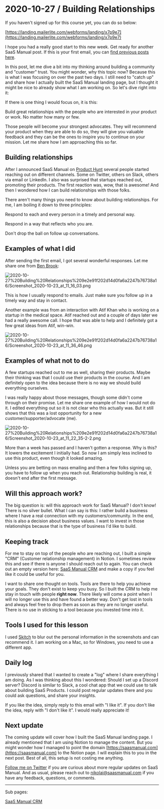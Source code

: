 # 2020-10-27 / Building Relationships

If you haven't signed up for this course yet, you can do so below:

[https://landing.mailerlite.com/webforms/landing/x7p9e7](https://landing.mailerlite.com/webforms/landing/x7p9e7)

I hope you had a really good start to this new week. Get ready for another SaaS Manual post. If this is your first email, you can [find previous posts here](../SaaS%20Manual%20bae9ae872a25499f9905f69ca26d1e27.md).

In this post, let me dive a bit into my thinking around building a community and "customer" trust. You might wonder, why this topic now? Because this is what I was focusing on over the past two days. I still need to "catch up" and share how I actually built the SaaS Manual landing page, but I thought it might be nice to already show what I am working on. So let's dive right into it:

If there is one thing I would focus on, it is this: 

Build great relationships with the people who are interested in your product or work. No matter how many or few. 

Those people will become your strongest advocates. They will recommend your product when they are able to do so, they will give you valuable feedback and they can be the ones to inspire you to continue on your mission. Let me share how I am approaching this so far.

## Building relationships

After I announced SaaS Manual on [Product Hunt](https://www.producthunt.com/posts/saas-manual?comment=1171303) several people started reaching out on different channels. Some on Twitter, others on Slack, others via email or LinkedIn. I also was surprised that startups reached out, promoting their products. The first reaction was, wow, that is awesome! And then I wondered how I can build relationships with those folks.

There aren't many things you need to know about building relationships. For me, I am boiling it down to three principles: 

Respond to each and every person in a timely and personal way. 

Respond in a way that reflects who you are.

Don't drop the ball on follow up conversations.

## Examples of what I did

After sending the first email, I got several wonderful responses. Let me share one from [Ben Brook](https://twitter.com/backwardsneb):

![2020-10-27%20Building%20Relationships%209e2e91f202d14d0fa6a2247b76738a16/Screenshot_2020-10-23_at_11_16_03.png](2020-10-27%20Building%20Relationships%209e2e91f202d14d0fa6a2247b76738a16/Screenshot_2020-10-23_at_11_16_03.png)

This is how I usually respond to emails. Just make sure you follow up in a timely way and stay in contact. 

Another example was from an interaction with Atif Khan who is working on a startup in the medical space. Atif reached out and a couple of days later we had a really awesome call. I hope that was able to help and I definitely got a few great ideas from Atif, win-win.

![2020-10-27%20Building%20Relationships%209e2e91f202d14d0fa6a2247b76738a16/Screenshot_2020-10-23_at_11_36_46.png](2020-10-27%20Building%20Relationships%209e2e91f202d14d0fa6a2247b76738a16/Screenshot_2020-10-23_at_11_36_46.png)

## Examples of what not to do

A few startups reached out to me as well, sharing their products. Maybe their thinking was that I could use their products in the course. And I am definitely open to the idea because there is no way we should build everything ourselves.

I was really happy about those messages, though some didn't come through on their promise. Let me share one example of how I would not do it. I edited everything out so it is not clear who this actually was. But it still shows that this was a lost opportunity for a new customer/supporter/advocate (me).

![2020-10-27%20Building%20Relationships%209e2e91f202d14d0fa6a2247b76738a16/Screenshot_2020-10-23_at_11_22_35-2-2.png](2020-10-27%20Building%20Relationships%209e2e91f202d14d0fa6a2247b76738a16/Screenshot_2020-10-23_at_11_22_35-2-2.png)

More than a week has passed and I haven't gotten a response. Why is this? It lowers the excitement I initially had. So now I am simply less inclined to use this product, even though it looked amazing. 

Unless you are betting on mass emailing and then a few folks signing up, you have to follow up when you reach out. Relationship building is real, it doesn't end after the first message.

## Will this approach work?

The big question is: will this approach work for SaaS Manual? I don't know! There is no silver bullet. What I can say is this: I rather build a business where I have a real connection with my customers/community. In the end, this is also a decision about business values. I want to invest in those relationships because that is the type of business I'd like to build. 

## Keeping track

For me to stay on top of the people who are reaching out, I built a simple "CRM" (Customer relationship management) in Notion. I sometimes review this and see if there is anyone I should reach out to again. You can check out an empty version here: [SaaS Manual CRM](2020-10-27%20Building%20Relationships%209e2e91f202d14d0fa6a2247b76738a16/SaaS%20Manual%20CRM%204d4548e3c4424a269f072c10faa20629.md) and make a copy if you feel like it could be useful for you. 

I want to share one thought on tools. Tools are there to help you achieve your goals. They don't exist to keep you busy. So I built the CRM to help me stay in touch with people **right now**. There likely will come a point when I will no longer use this and have found a better way. Don't get lost in tools and always feel free to drop them as soon as they are no longer useful. There is no use in sticking to a tool because you invested time into it.

## Tools I used for this lesson

I used [Skitch](https://evernote.com/products/skitch) to blur out the personal information in the screenshots and can recommend it. I am working on a Mac, so for Windows, you need to use a different app.

## Daily log

I previously shared that I wanted to create a "log" where I share everything I am doing. As I was thinking about this I wondered: Should I set up a Discord server? Discord is similar to Slack, a cool chat app that we could use to talk about building SaaS Products. I could post regular updates there and you could ask questions, and share your insights.

If you like the idea, simply reply to this email with "I like it". If you don't like the idea, reply with "I don't like it". I would really appreciate it!

## Next update

The coming update will cover how I built the SaaS Manual landing page. I already mentioned that I am using Notion to manage the content. But you might wonder how I managed to point the domain [https://saasmanual.com](https://saasmanual.com) to the Notion page. I will explain this to you in the next post. Best of all, this setup is not costing me anything.

[Follow me on Twitter](https://twitter.com/nonken) if you are curious about more regular updates on SaaS Manual. And as usual, please reach out to nikolai@saasmanual.com if you have any feedback, questions, or comments.

---

Sub pages:

[SaaS Manual CRM](2020-10-27%20Building%20Relationships%209e2e91f202d14d0fa6a2247b76738a16/SaaS%20Manual%20CRM%204d4548e3c4424a269f072c10faa20629.md)